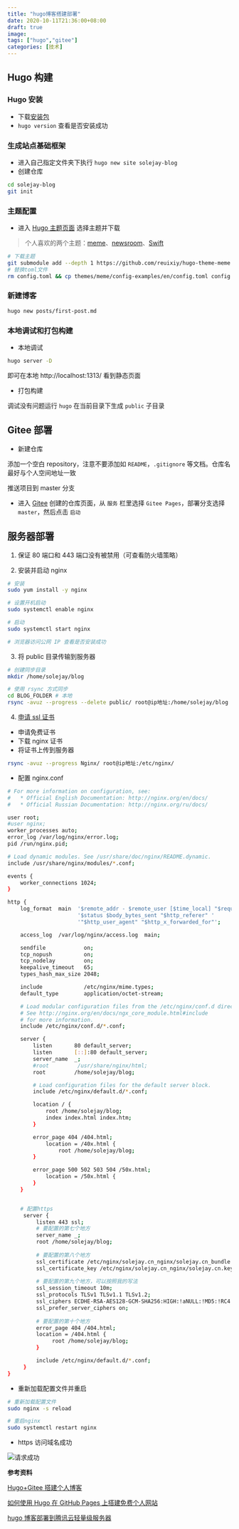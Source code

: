```yaml
---
title: "hugo博客搭建部署"
date: 2020-10-11T21:36:00+08:00
draft: true
image: 
tags: ["hugo","gitee"]
categories: [技术]
---
```


## Hugo 构建

### Hugo 安装

- 下载[安装包](https://github.com/gohugoio/hugo/releases)
- `hugo version` 查看是否安装成功

### 生成站点基础框架

- 进入自己指定文件夹下执行 `hugo new site solejay-blog`
- 创建仓库

```bash
cd solejay-blog
git init
```

### 主题配置

- 进入 [Hugo 主题页面](https://themes.gohugo.io/) 选择主题并下载 

> 个人喜欢的两个主题：[meme](https://github.com/reuixiy/hugo-theme-meme)、[newsroom](https://themes.gohugo.io/newsroom/)、[Swift](https://themes.gohugo.io/hugo-swift-theme/)

```bash
# 下载主题
git submodule add --depth 1 https://github.com/reuixiy/hugo-theme-meme.git themes/meme
# 替换toml文件
rm config.toml && cp themes/meme/config-examples/en/config.toml config.toml
```
### 新建博客

```bash
hugo new posts/first-post.md
```

### 本地调试和打包构建

- 本地调试

```bash
hugo server -D
```

即可在本地 http://localhost:1313/ 看到静态页面

- 打包构建

调试没有问题运行 `hugo` 在当前目录下生成 `public` 子目录

## Gitee 部署

- 新建仓库

添加一个空白 repository，注意不要添加如 `README`，`.gitignore` 等文档。仓库名最好与个人空间地址一致

推送项目到 master 分支

- 进入 [Gitee](https://gitee.com/) 创建的仓库页面，从 `服务` 栏里选择 `Gitee Pages`，部署分支选择 `master`，然后点击 `启动`

## 服务器部署

1. 保证 80 端口和 443 端口没有被禁用（可查看防火墙策略）

2. 安装并启动 nginx

```bash
# 安装
sudo yum install -y nginx

# 设置开机启动
sudo systemctl enable nginx

# 启动
sudo systemctl start nginx

# 浏览器访问公网 IP 查看是否安装成功
```

3. 将 public 目录传输到服务器

```bash
# 创建同步目录
mkdir /home/solejay/blog

# 使用 rsync 方式同步
cd BLOG_FOLDER # 本地
rsync -avuz --progress --delete public/ root@ip地址:/home/solejay/blog
```

4. [申请 ssl 证书](https://console.cloud.tencent.com/ssl/dsc/apply)

- 申请免费证书
- 下载 nginx 证书
- 将证书上传到服务器

```bash
rsync -avuz --progress Nginx/ root@ip地址:/etc/nginx/
```

- 配置 nginx.conf

```bash
# For more information on configuration, see:
#   * Official English Documentation: http://nginx.org/en/docs/
#   * Official Russian Documentation: http://nginx.org/ru/docs/

user root;
#user nginx;
worker_processes auto;
error_log /var/log/nginx/error.log;
pid /run/nginx.pid;

# Load dynamic modules. See /usr/share/doc/nginx/README.dynamic.
include /usr/share/nginx/modules/*.conf;

events {
    worker_connections 1024;
}

http {
    log_format  main  '$remote_addr - $remote_user [$time_local] "$request" '
                      '$status $body_bytes_sent "$http_referer" '
                      '"$http_user_agent" "$http_x_forwarded_for"';

    access_log  /var/log/nginx/access.log  main;

    sendfile            on;
    tcp_nopush          on;
    tcp_nodelay         on;
    keepalive_timeout   65;
    types_hash_max_size 2048;

    include             /etc/nginx/mime.types;
    default_type        application/octet-stream;

    # Load modular configuration files from the /etc/nginx/conf.d directory.
    # See http://nginx.org/en/docs/ngx_core_module.html#include
    # for more information.
    include /etc/nginx/conf.d/*.conf;

    server {
        listen       80 default_server;
        listen       [::]:80 default_server;
        server_name  _;
        #root         /usr/share/nginx/html;
        root         /home/solejay/blog;

        # Load configuration files for the default server block.
        include /etc/nginx/default.d/*.conf;

        location / {
            root /home/solejay/blog;
            index index.html index.htm;
        }

        error_page 404 /404.html;
            location = /40x.html {
                root /home/solejay/blog;
        }

        error_page 500 502 503 504 /50x.html;
            location = /50x.html {
        }
    }


    # 配置https
     server {
         listen 443 ssl;
         # 要配置的第七个地方
         server_name _;
         root /home/solejay/blog;
         
         # 要配置的第八个地方
         ssl_certificate /etc/nginx/solejay.cn_nginx/solejay.cn_bundle.crt;
         ssl_certificate_key /etc/nginx/solejay.cn_nginx/solejay.cn.key;
         
         # 要配置的第九个地方，可以按照我的写法
         ssl_session_timeout 10m;
         ssl_protocols TLSv1 TLSv1.1 TLSv1.2;
         ssl_ciphers ECDHE-RSA-AES128-GCM-SHA256:HIGH:!aNULL:!MD5:!RC4:!DHE;
         ssl_prefer_server_ciphers on;
         
         # 要配置的第十个地方
         error_page 404 /404.html;
         location = /404.html {
              root /home/solejay/blog;
         }

         include /etc/nginx/default.d/*.conf;
     }
}
```

- 重新加载配置文件并重启

```bash
# 重新加载配置文件
sudo nginx -s reload

# 重启nginx
sudo systemctl restart nginx
```

- https 访问域名成功

![请求成功](https://gitee.com/solejay/pic_repo/raw/master/2023/2/15-1676438397457.png)

**参考资料**

[Hugo+Gitee 搭建个人博客](https://zhuanlan.zhihu.com/p/184625753)

[如何使用 Hugo 在 GitHub Pages 上搭建免费个人网站](https://zhuanlan.zhihu.com/p/37752930)

[hugo 博客部署到腾讯云轻量级服务器](https://cloud.tencent.com/developer/article/1944134)